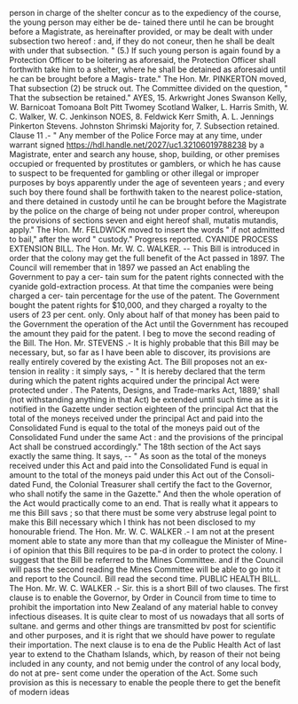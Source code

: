 person in charge of the shelter concur as to the expediency of the course, the young person may either be de- tained there until he can be brought before a Magistrate, as hereinafter provided, or may be dealt with under subsection two hereof : and, if they do not coneur, then he shall be dealt with under that subsection. " (5.) If such young person is again found by a Protection Officer to be loitering as aforesaid, the Protection Officer shall forthwith take him to a shelter, where he shall be detained as aforesaid until he can be brought before a Magis- trate." The Hon. Mr. PINKERTON moved, That subsection (2) be struck out. The Committee divided on the question, " That the subsection be retained." AYES, 15. Arkwright Jones Swanson Kelly, W. Barnicoat Tomoana Bolt Pitt Twomey Scotland Walker, L. Harris Smith, W. C. Walker, W. C. Jenkinson NOES, 8. Feldwick Kerr Smith, A. L. Jennings Pinkerton Stevens. Johnston Shrimski Majority for, 7. Subsection retained. Clause 11 .- " Any member of the Police Force may at any time, under warrant signed https://hdl.handle.net/2027/uc1.32106019788238 by a Magistrate, enter and search any house, shop, building, or other premises occupied or frequented by prostitutes or gamblers, or which he has cause to suspect to be frequented for gambling or other illegal or improper purposes by boys apparently under the age of seventeen years ; and every such boy there found shall be forthwith taken to the nearest police-station, and there detained in custody until he can be brought before the Magistrate by the police on the charge of being not under proper control, whereupon the provisions of sections seven and eight hereof shall, mutatis mutandis, apply." The Hon. Mr. FELDWICK moved to insert the words " if not admitted to bail," after the word " custody." Progress reported. CYANIDE PROCESS EXTENSION BILL. The Hon. Mr. W. C. WALKER. -- This Bill is introduced in order that the colony may get the full benefit of the Act passed in 1897. The Council will remember that in 1897 we passed an Act enabling the Government to pay a cer- tain sum for the patent rights connected with the cyanide gold-extraction process. At that time the companies were being charged a cer- tain percentage for the use of the patent. The Government bought the patent rights for $10,000, and they charged a royalty to the users of 23 per cent. only. Only about half of that money has been paid to the Government the operation of the Act until the Government has recouped the amount they paid for the patent. I beg to move the second reading of the Bill. The Hon. Mr. STEVENS .- It is highly probable that this Bill may be necessary, but, so far as I have been able to discover, its provisions are really entirely covered by the existing Act. The Bill proposes not an ex- tension in reality : it simply says, - " It is hereby declared that the term during which the patent rights acquired under the principal Act were protected under . The Patents, Designs, and Trade-marks Act, 1889,' shall (not withstanding anything in that Act) be extended until such time as it is notified in the Gazette under section eighteen of the principal Act that the total of the moneys received under the principal Act and paid into the Consolidated Fund is equal to the total of the moneys paid out of the Consolidated Fund under the same Act : and the provisions of the principal Act shall be construed accordingly." The 18th section of the Act says exactly the same thing. It says, -- " As soon as the total of the moneys received under this Act and paid into the Consolidated Fund is equal in amount to the total of the moneys paid under this Act out of the Consoli- dated Fund, the Colonial Treasurer shall certify the fact to the Governor, who shall notify the same in the Gazette." And then the whole operation of the Act would practically come to an end. That is really what it appears to me this Bill savs ; so that there must be some very abstruse legal point to make this Bill necessary which I think has not been disclosed to my honourable friend. The Hon. Mr. W. C. WALKER .- I am not at the present moment able to state any more than that my colleague the Minister of Mine- i of opinion that this Bill requires to be pa-d in order to protect the colony. I suggest that the Bill be referred to the Mines Committee. and if the Council will pass the second reading the Mines Committee will be able to go into it and report to the Council. Bill read the second time. PUBLIC HEALTH BILL. The Hon. Mr. W. C. WALKER .- Sir. this is a short Bill of two clauses. The first clause is to enable the Governor, by Order in Council from time to time to prohibit the importation into New Zealand of any material hable to convey infectious diseases. It is quite clear to most of us nowadays that all sorts of sultane. and germs and other things are transmitted bv post for scientific and other purposes, and it is right that we should have power to regulate their importation. The next clause is to ena de the Public Health Act of last year to extend to the Chatham Islands, which, by reason of their not being included in any county, and not bemig under the control of any local body, do not at pre- sent come under the operation of the Act. Some such provision as this is necessary to enable the people there to get the benefit of modern ideas 